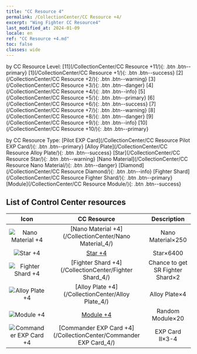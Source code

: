 ```yaml
---
title: "CC Resource 4"
permalink: /CollectionCenter/CC Resource +4/
excerpt: "Wing Fighter CC Resource4"
last_modified_at: 2024-01-09
locale: en
ref: "CC Resource +4.md"
toc: false
classes: wide
---
```


  by CC Resource Level:  [11](/CollectionCenter/CC Resource +11/){: .btn .btn--primary}   [1](/CollectionCenter/CC Resource +1/){: .btn .btn--success}   [2](/CollectionCenter/CC Resource +2/){: .btn .btn--warning}   [3](/CollectionCenter/CC Resource +3/){: .btn .btn--danger}   [4](/CollectionCenter/CC Resource +4/){: .btn .btn--info}   [5](/CollectionCenter/CC Resource +5/){: .btn .btn--primary}   [6](/CollectionCenter/CC Resource +6/){: .btn .btn--success}   [7](/CollectionCenter/CC Resource +7/){: .btn .btn--warning}   [8](/CollectionCenter/CC Resource +8/){: .btn .btn--danger}   [9](/CollectionCenter/CC Resource +9/){: .btn .btn--info}   [10](/CollectionCenter/CC Resource +10/){: .btn .btn--primary} 

  by CC Resource Type:  [Pilot EXP Card](/CollectionCenter/CC Resource Pilot EXP Card/){: .btn .btn--primary}   [Alloy Plate](/CollectionCenter/CC Resource Alloy Plate/){: .btn .btn--success}   [Star](/CollectionCenter/CC Resource Star/){: .btn .btn--warning}   [Nano Material](/CollectionCenter/CC Resource Nano Material/){: .btn .btn--danger}   [Diamond](/CollectionCenter/CC Resource Diamond/){: .btn .btn--info}   [Fighter Shard](/CollectionCenter/CC Resource Fighter Shard/){: .btn .btn--primary}   [Module](/CollectionCenter/CC Resource Module/){: .btn .btn--success} 

## List of Control Center resources

  |   Icon |      CC Resource        |   Description   |
  |:------:|:---------------:|:---------------:|
  | ![Nano Material +4](/images/cc/CC_Nano_Material_4_p.png) | [Nano Material +4](/CollectionCenter/Nano Material_4/) | Nano Material×250 |
  | ![Star +4](/images/cc/CC_Star_4_p.png) | [Star +4](/CollectionCenter/Star_4/) | Star×6400 |
  | ![Fighter Shard +4](/images/cc/CC_Fighter_Shard_4_p.png) | [Fighter Shard +4](/CollectionCenter/Fighter Shard_4/) | Chance to get SR Fighter Shard×2 |
  | ![Alloy Plate +4](/images/cc/CC_Alloy_Plate_4_p.png) | [Alloy Plate +4](/CollectionCenter/Alloy Plate_4/) | Alloy Plate×4 |
  | ![Module +4](/images/cc/CC_Module_4_p.png) | [Module +4](/CollectionCenter/Module_4/) | Random Module×20 |
  | ![Commander EXP Card +4](/images/cc/CC_Pilot_EXP_Card_4_p.png) | [Commander EXP Card +4](/CollectionCenter/Commander EXP Card_4/) | EXP Card II×3-4 |
